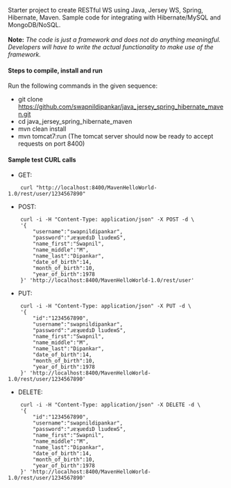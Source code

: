 Starter project to create RESTful WS using Java, Jersey WS, Spring, Hibernate, Maven. Sample code for integrating with Hibernate/MySQL and MongoDB/NoSQL.<br /><br />
__Note:__ _The code is just a framework and does not do anything meaningful. Developers will have to write the actual functionality to make use of the framework._

#### Steps to compile, install and run
Run the following commands in the given sequence:
* git clone https://github.com/swapnildipankar/java_jersey_spring_hibernate_maven.git
* cd java_jersey_spring_hibernate_maven
* mvn clean install
* mvn tomcat7:run (The tomcat server should now be ready to accept requests on port 8400)

#### Sample test CURL calls
* GET:
```
	curl "http://localhost:8400/MavenHelloWorld-1.0/rest/user/1234567890"
```

* POST:
```
	curl -i -H "Content-Type: application/json" -X POST -d \
	'{
		"username":"swapnildipankar",
		"password":"ɹɐʞuɐdıD lıudɐʍS",
		"name_first":"Swapnil",
		"name_middle":"M",
		"name_last":"Dipankar",
		"date_of_birth":14,
		"month_of_birth":10,
		"year_of_birth":1978
	}' 'http://localhost:8400/MavenHelloWorld-1.0/rest/user'
```

* PUT:
```
	curl -i -H "Content-Type: application/json" -X PUT -d \
	'{
		"id":"1234567890",
		"username":"swapnildipankar",
		"password":"ɹɐʞuɐdıD lıudɐʍS",
		"name_first":"Swapnil",
		"name_middle":"M",
		"name_last":"Dipankar",
		"date_of_birth":14,
		"month_of_birth":10,
		"year_of_birth":1978
	}' 'http://localhost:8400/MavenHelloWorld-1.0/rest/user/1234567890'
```

* DELETE:
```
	curl -i -H "Content-Type: application/json" -X DELETE -d \
	'{
		"id":"1234567890",
		"username":"swapnildipankar",
		"password":"ɹɐʞuɐdıD lıudɐʍS",
		"name_first":"Swapnil",
		"name_middle":"M",
		"name_last":"Dipankar",
		"date_of_birth":14,
		"month_of_birth":10,
		"year_of_birth":1978
	}' 'http://localhost:8400/MavenHelloWorld-1.0/rest/user/1234567890'
```
